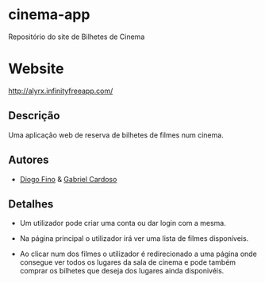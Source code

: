 # cinema-app

Repositório do site de Bilhetes de Cinema
# Website
http://alyrx.infinityfreeapp.com/

## Descrição
Uma aplicação web de reserva de bilhetes de filmes num cinema.

## Autores
-   [Diogo Fino](https://github.com/alyrx)
    & [Gabriel Cardoso](https://github.com/CiberQuaza)

## Detalhes
-   Um utilizador pode criar uma conta ou dar login com a mesma.
<!-- Imgspace -->

- Na página principal o utilizador irá ver uma lista de filmes disponíveis.
<!-- Imgspace -->

- Ao clicar num dos filmes o utilizador é redirecionado a uma página onde consegue ver todos os lugares da sala de cinema e pode também comprar os bilhetes que deseja dos lugares ainda disponivéis.
<!-- Imgspace -->
